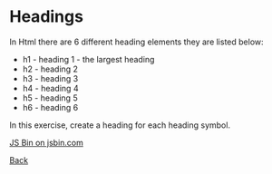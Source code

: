 # Headings

In Html there are 6 different heading elements they are listed below:

* h1 - heading 1 - the largest heading
* h2 - heading 2
* h3 - heading 3
* h4 - heading 4
* h5 - heading 5
* h6 - heading 6

In this exercise, create a heading for each heading symbol.

<a class="jsbin-embed" href="http://jsbin.com/famivu/3/embed?html,output">JS Bin on jsbin.com</a>

[Back](/1-hello-world/)
